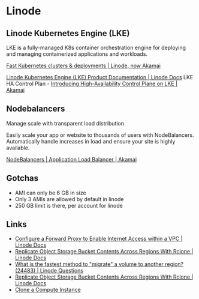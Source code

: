 # Linode

## Linode Kubernetes Engine (LKE)

LKE is a fully-managed K8s container orchestration engine for deploying and managing containerized applications and workloads.

[Fast Kubernetes clusters & deployments | Linode, now Akamai](https://www.linode.com/products/kubernetes/)

[Linode Kubernetes Engine (LKE) Product Documentation | Linode Docs](https://www.linode.com/docs/products/compute/kubernetes/)
LKE HA Control Plan - [Introducing High-Availability Control Plane on LKE | Akamai](https://www.linode.com/blog/kubernetes/introducing-high-availability-control-plane-on-lke/)

## Nodebalancers

Manage scale with transparent load distribution

Easily scale your app or website to thousands of users with NodeBalancers. Automatically handle increases in load and ensure your site is highly available.

[NodeBalancers | Application Load Balancer | Akamai](https://www.linode.com/products/nodebalancers/)

## Gotchas

- AMI can only be 6 GB in size
- Only 3 AMIs are allowed by default in linode
- 250 GB limit is there, per account for linode

## Links

- [Configure a Forward Proxy to Enable Internet Access within a VPC | Linode Docs](https://www.linode.com/docs/guides/forward-proxy-for-vpc/)
- [Replicate Object Storage Bucket Contents Across Regions With Rclone | Linode Docs](https://www.linode.com/docs/guides/replicate-bucket-contents-with-rclone/)
- [What is the fastest method to "migrate" a volume to another region? (24483) | Linode Questions](https://www.linode.com/community/questions/24483/what-is-the-fastest-method-to-migrate-a-volume-to-another-region)
- [Replicate Object Storage Bucket Contents Across Regions With Rclone | Linode Docs](https://www.linode.com/docs/guides/replicate-bucket-contents-with-rclone/)
- [Clone a Compute Instance](https://techdocs.akamai.com/cloud-computing/docs/clone-a-compute-instance)
